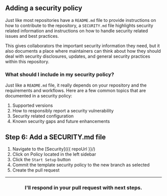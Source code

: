 ## Adding a security policy

Just like most repositories have a `README.md` file to provide instructions on how to contribute to the repository, a `SECURITY.md` file highlights security related information and instructions on how to handle security related issues and best practices.

This gives collaborators the important security information they need, but it also documents a place where maintainers can think about how they should deal with security disclosures, updates, and general security practices within this repository.

### What should I include in my security policy?

Just like a `README.md` file, it really depends on your repository and the requirements and workflows. Here are a few common topics that are documented in a security policy:

1. Supported versions
1. How to responsibly report a security vulnerability
1. Security related configuration
1. Known security gaps and future enhancements


## Step 6: Add a SECURITY.md file

1. Navigate to the [Security]({{ repoUrl }}/)
1. Click on Policy located in the left sidebar
1. Click the `Start Setup` button
1. Commit the template security policy to the new branch as selected
1. Create the pull request

<hr>
<h3 align="center">I'll respond in your pull request with next steps.</h3>
